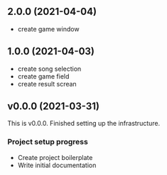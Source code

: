 ## 2.0.0 (2021-04-04)

- create game window

## 1.0.0 (2021-04-03)

- create song selection
- create game field
- create result screan

## v0.0.0 (2021-03-31)

This is v0.0.0. Finished setting up the infrastructure.

### Project setup progress

- Create project boilerplate
- Write initial documentation
